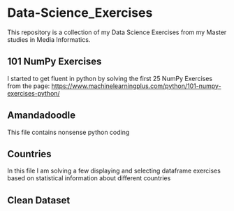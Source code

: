 # Data-Science_Exercises
This repository is a collection of my Data Science Exercises from my Master studies in Media Informatics.

## 101 NumPy Exercises
I started to get fluent in python by solving the first 25 NumPy Exercises from the page: https://www.machinelearningplus.com/python/101-numpy-exercises-python/ 

## Amandadoodle
This file contains nonsense python coding

## Countries
In this file I am solving a few displaying and selecting dataframe exercises based on statistical information about different countries

## Clean Dataset
